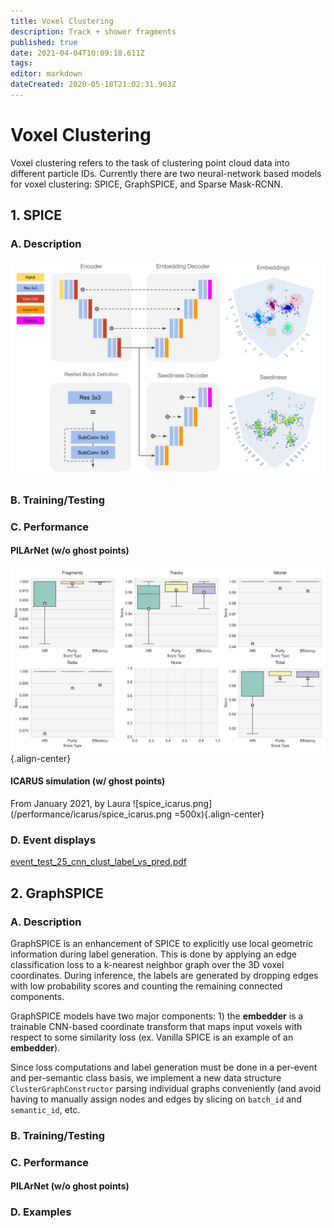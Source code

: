 ```yaml
---
title: Voxel Clustering
description: Track + shower fragments
published: true
date: 2021-04-04T10:09:18.611Z
tags: 
editor: markdown
dateCreated: 2020-05-18T21:02:31.963Z
---
```



# Voxel Clustering

Voxel clustering refers to the task of clustering point cloud data into different particle IDs. 
Currently there are two neural-network based models for voxel clustering: SPICE, GraphSPICE, and Sparse Mask-RCNN. 

## 1. SPICE

### A. Description
![spice_architecture.png](/architectures/spice_architecture.png)

### B. Training/Testing

### C. Performance
#### PILArNet (w/o ghost points)
![f32d6_boxplot.png](/performance/f32d6_boxplot.png){.align-center}

#### ICARUS simulation (w/ ghost points)
From January 2021, by Laura
![spice_icarus.png](/performance/icarus/spice_icarus.png =500x){.align-center}

### D. Event displays

[event_test_25_cnn_clust_label_vs_pred.pdf](/event_displays/event_test_25_cnn_clust_label_vs_pred.pdf)




## 2. GraphSPICE


### A. Description

GraphSPICE is an enhancement of SPICE to explicitly use local geometric information during label generation. This is done by applying an edge classification loss to a k-nearest neighbor graph over the 3D voxel coordinates. During inference, the labels are generated by dropping edges with low probability scores and counting the remaining connected components. 

GraphSPICE models have two major components: 1) the **embedder** is a trainable CNN-based coordinate transform that maps input voxels with respect to some similarity loss (ex. Vanilla SPICE is an example of an **embedder**). 

Since loss computations and label generation must be done in a per-event and per-semantic class basis, we implement a new data structure `ClusterGraphConstructor` parsing individual graphs conveniently (and avoid having to manually assign nodes and edges by slicing on `batch_id` and `semantic_id`, etc. 

### B. Training/Testing

### C. Performance

#### PILArNet (w/o ghost points)

### D. Examples